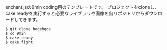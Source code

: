 enchant.jsの9min coding用のテンプレートです。
プロジェクトをcloneし、cake readyを実行すると必要なライブラリや画像を各リポジトリからダウンロードしてきます。

    $ git clone hogehgoe
    $ cd 9min
    $ cake ready
    $ cake fight
